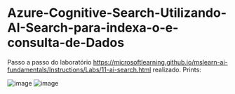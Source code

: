 # Azure-Cognitive-Search-Utilizando-AI-Search-para-indexa-o-e-consulta-de-Dados

Passo a passo do laboratório https://microsoftlearning.github.io/mslearn-ai-fundamentals/Instructions/Labs/11-ai-search.html realizado.
Prints:

![image](https://github.com/user-attachments/assets/e657e301-6df5-46c6-9308-d375d7b7dab4)
![image](https://github.com/user-attachments/assets/4de2c388-b6d4-4846-bee5-0a128ffaf09f)
